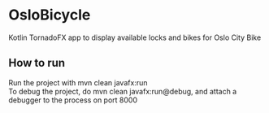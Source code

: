 # OsloBicycle
Kotlin TornadoFX app to display available locks and bikes for Oslo City Bike

## How to run
Run the project with mvn clean javafx:run  
To debug the project, do mvn clean javafx:run@debug, and attach a debugger to the process on port 8000
